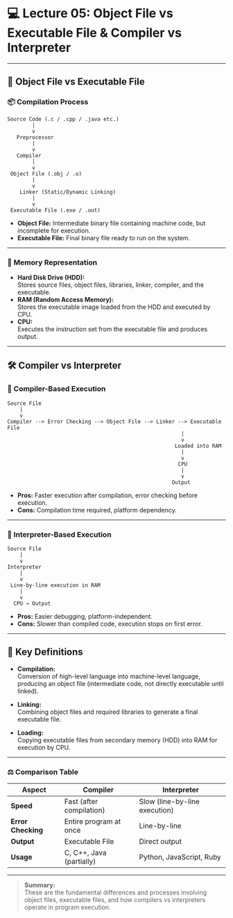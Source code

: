 # 💻 Lecture 05: Object File vs Executable File & Compiler vs Interpreter

---

## 📁 Object File vs Executable File

### 📦 Compilation Process

```
Source Code (.c / .cpp / .java etc.)
        |
        v
   Preprocessor
        |
        v
   Compiler
        |
        v
 Object File (.obj / .o)
        |
        v
    Linker (Static/Dynamic Linking)
        |
        v
 Executable File (.exe / .out)
```

- **Object File:** Intermediate binary file containing machine code, but incomplete for execution.
- **Executable File:** Final binary file ready to run on the system.

---

### 🧠 Memory Representation

- **Hard Disk Drive (HDD):**  
  Stores source files, object files, libraries, linker, compiler, and the executable.
- **RAM (Random Access Memory):**  
  Stores the executable image loaded from the HDD and executed by CPU.
- **CPU:**  
  Executes the instruction set from the executable file and produces output.

---

## 🛠️ Compiler vs Interpreter

### 🔁 Compiler-Based Execution

```
Source File 
    |
    v
Compiler --> Error Checking --> Object File --> Linker --> Executable File
                                                        |
                                                        v
                                                      Loaded into RAM
                                                        |
                                                        v
                                                       CPU
                                                        |
                                                        v
                                                     Output
```

- **Pros:** Faster execution after compilation, error checking before execution.
- **Cons:** Compilation time required, platform dependency.

---

### 🔂 Interpreter-Based Execution

```
Source File
    |
    v
Interpreter
    |
    v
 Line-by-line execution in RAM
    |
    v
  CPU → Output
```

- **Pros:** Easier debugging, platform-independent.
- **Cons:** Slower than compiled code, execution stops on first error.

---

## 📝 Key Definitions

- **Compilation:**  
  Conversion of high-level language into machine-level language, producing an object file (intermediate code, not directly executable until linked).

- **Linking:**  
  Combining object files and required libraries to generate a final executable file.

- **Loading:**  
  Copying executable files from secondary memory (HDD) into RAM for execution by CPU.

---

### ⚖️ Comparison Table

| Aspect          | Compiler                              | Interpreter                           |
|----------------|----------------------------------------|----------------------------------------|
| **Speed**          | Fast (after compilation)               | Slow (line-by-line execution)         |
| **Error Checking** | Entire program at once                 | Line-by-line                          |
| **Output**         | Executable File                        | Direct output                         |
| **Usage**          | C, C++, Java (partially)               | Python, JavaScript, Ruby              |

---

> **Summary:**  
> These are the fundamental differences and processes involving object files, executable files, and how compilers vs interpreters operate in program execution.
